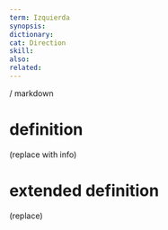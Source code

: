 ```yaml
---
term: Izquierda
synopsis:
dictionary:
cat: Direction
skill: 
also: 
related: 
---
```

/ 
  markdown
  # definition
  (replace with info)
  # extended definition
  (replace)
